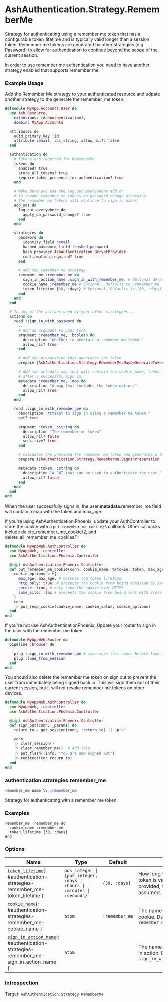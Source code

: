 <!--
This file was generated by Spark. Do not edit it by hand.
-->
# AshAuthentication.Strategy.RememberMe

Strategy for authenticating using a remember me token that has a configurable token_lifetime
and is typically valid longer than a session token. Remember me tokens are generated by other
strategies (e.g. Password) to allow for authentication to continue beyond the scope of the 
current session.

In order to use remember me authentication you need to have another strategy
enabled that supports remember me. 

### Example Usage

Add the Remember Me strategy to your authenticated resource and udpate another
strategy to the generate the remember_me token.

```elixir
defmodule MyApp.Accounts.User do
  use Ash.Resource,
    extensions: [AshAuthentication],
    domain: MyApp.Accounts

  attributes do
    uuid_primary_key :id
    attribute :email, :ci_string, allow_nil?: false
  end

  authentication do
    # Tokens are required for RememberMe
    tokens do
      enabled? true
      store_all_tokens? true
      require_token_presence_for_authentication? true
    end

    # Make sure you use the log_out_everywhere add on 
    # to revoke remember me tokens on password change otherwise
    # the remember me tokens will continue to sign in users
    add_ons do
      log_out_everywhere do
        apply_on_password_change? true
      end
    end

    strategies do
      password do
        identity_field :email
        hashed_password_field :hashed_password
        hash_provider AshAuthentication.BcryptProvider
        confirmation_required? true
      end

      # Add the remember me Strategy
      remember_me :remember_me do
        sign_in_action_name :sign_in_with_remember_me. # Optional defaults to :sign_in_with_[:strategy_name]
        cookie_name :remember_me # Optional. Defaults to :remember_me
        token_lifetime {30, :days} # Optional. Defaults to {30, :days}
      end
    end
  end

  # In any of the actions used by your other strategies...
  actions do
    read :sign_in_with_password do
      ...
      # Add an argument to your form
      argument :remember_me, :boolean do
        description "Whether to generate a remember me token."
        allow_nil? true
      end

      # Add the preparation that generates the token
      prepare {AshAuthentication.Strategy.RememberMe.MaybeGenerateTokenPreparation, strategy_name: :remember_me}

      # Add the metadata map that will contain the cookie_name, token, and other values
      # after a successful sign in. 
      metadata :remember_me, :map do
        description "A map that includes the token options"
        allow_nil? true
      end
    end

    read :sign_in_with_remember_me do
      description "Attempt to sign in using a remember me token."
      get? true

      argument :token, :string do
        description "The remember me token"
        allow_nil? false
        sensitive? true
      end

      # validates the provided the remember me token and generates a token for the session
      prepare AshAuthentication.Strategy.RememberMe.SignInPreparation

      metadata :token, :string do
        description "A JWT that can be used to authenticate the user."
        allow_nil? false
      end
    end
  end
end
```

When the user successfully signs in, the user.__metadata__.remember_me field will contain a map
with the token and max_age.

If you're using AshAuthentication.Phoenix, update your AuthController to store the cookie with
a `put_remember_me_cookie/3` callback. Other callbacks include delete_remember_me_cookie/2, 
and delete_all_remember_me_cookies/1

```elixir
defmodule MyAppWeb.AuthController do
  use MyAppWeb, :controller
  use AshAuthentication.Phoenix.Controller

  @impl AshAuthentication.Phoenix.Controller
  def put_remember_me_cookie(conn, cookie_name, %{token: token, max_age: max_age}) do
    cookie_options = %{
      max_age: max_age, # matches the token lifetime
      http_only: true, # prevents the cookie from being accessed by JavaScript
      secure: true, # only send the cookie over HTTPS
      same_site: :lax # prevents the cookie from being sent with cross-site requests
    }
    conn
    |> put_resp_cookie(cookie_name, cookie_value, cookie_options)
  end
end
```

If you're not use AshAuthenticationPhoenix, 
Update your router to sign in the user with the remember me token.

```elixir
defmodule MyAppWeb.Router do
  pipeline :browser do
    ...
    plug :sign_in_with_remember_me # make sure this comes before load_from_session
    plug :load_from_session
  end
end
```

You should also delete the remember me token on sign out to prevent the 
user from immediately being signed back in. This will sign them out of their
current session, but it will not revoke remember me tokens on other devices.

```elixir
defmodule MyAppWeb.AuthController do
  use MyAppWeb, :controller
  use AshAuthentication.Phoenix.Controller

  @impl AshAuthentication.Phoenix.Controller
  def sign_out(conn, _params) do
    return_to = get_session(conn, :return_to) || ~p"/"

    conn
    |> clear_session()
    |> clear_remember_me()  # Add this
    |> put_flash(:info, "You are now signed out")
    |> redirect(to: return_to)
  end
end
```




### authentication.strategies.remember_me
```elixir
remember_me name \\ :remember_me
```


Strategy for authenticating with a remember me token



### Examples
```
remember_me :remember_me do
  cookie_name :remember_me
  token_lifetime {30, :days}
end

```




### Options

| Name | Type | Default | Docs |
|------|------|---------|------|
| [`token_lifetime`](#authentication-strategies-remember_me-token_lifetime){: #authentication-strategies-remember_me-token_lifetime } | `pos_integer \| {pos_integer, :days \| :hours \| :minutes \| :seconds}` | `{30, :days}` | How long the remember me token is valid.  If no unit is provided, then `minutes` is assumed. |
| [`cookie_name`](#authentication-strategies-remember_me-cookie_name){: #authentication-strategies-remember_me-cookie_name } | `atom` | `:remember_me` | The name to use for the cookie. Defaults to `remember_me` |
| [`sign_in_action_name`](#authentication-strategies-remember_me-sign_in_action_name){: #authentication-strategies-remember_me-sign_in_action_name } | `atom` |  | The name to use for the sign in action. Defaults to `sign_in_with_<strategy_name>` |





### Introspection

Target: `AshAuthentication.Strategy.RememberMe`



<style type="text/css">.spark-required::after { content: "*"; color: red !important; }</style>
